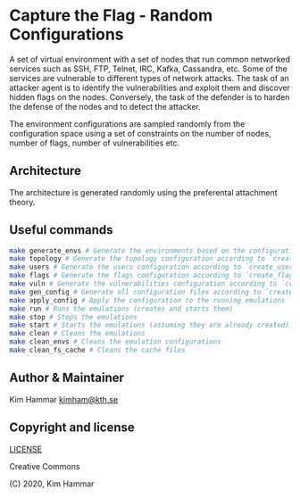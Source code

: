 # Capture the Flag - Random Configurations

A set of virtual environment with a set of nodes that run common networked services such as SSH, FTP, Telnet, IRC, Kafka, 
Cassandra, etc. Some of the services are vulnerable to different types of network attacks. 
The task of an attacker agent is to identify the vulnerabilities and exploit them and discover hidden flags
on the nodes. Conversely, the task of the defender is to harden the defense of the nodes and to detect the 
attacker. 

The environment configurations are sampled randomly from the configuration space using a set of constraints on the number of nodes, number of flags,
number of vulnerabilities etc.  

## Architecture

The architecture is generated randomly using the preferental attachment theory. 

## Useful commands

```bash
make generate_envs # Generate the environments based on the configuration in `generate_config.py`
make topology # Generate the topology configuration according to `create_topology.py` and save to topology.json
make users # Generate the users configuration according to `create_users.py` and save to users.json
make flags # Generate the flags configuration according to `create_flags.py` and save to flags.json
make vuln # Generate the vulnerabilities configuration according to `create_vuln.py` and save to flags.json
make gen_config # Generate all configuration files according to `create_config.py`
make apply_config # Apply the configuration to the running emulations
make run # Runs the emulations (creates and starts them)
make stop # Stops the emulations
make start # Starts the emulations (assuming they are already created)
make clean # Cleans the emulations
make clean_envs # Cleans the emulation configurations
make clean_fs_cache # Cleans the cache files     
```

## Author & Maintainer

Kim Hammar <kimham@kth.se>

## Copyright and license

[LICENSE](LICENSE.md)

Creative Commons

(C) 2020, Kim Hammar